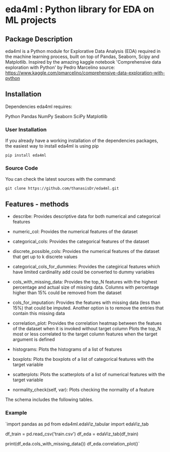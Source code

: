 # eda4ml : Python library for EDA on ML projects

## Package Description

eda4ml is a Python module for Explorative Data Analysis (EDA) required in the machine learning process, built on top of Pandas, Seaborn, Scipy and Matplotlib.
Inspired by the amazing kaggle notebook 'Comprehensive data exploration with Python' by Pedro Marcelino
source: https://www.kaggle.com/pmarcelino/comprehensive-data-exploration-with-python



## Installation

Dependencies
eda4ml requires:

Python 
Pandas
NumPy
Seaborn
SciPy 
Matplotlib 


### User Installation

If you already have a working installation of the dependencies packages, the easiest way to install eda4ml is using pip

`pip install eda4ml`


### Source Code

You can check the latest sources with the command:

`git clone https://github.com/thanasisDr/eda4ml.git`


## Features - methods

 - describe: Provides descriptive data for both numerical and categorical features

 - numeric_col: Provides the numerical features of the dataset

 - categorical_cols: Provides the categorical features of the dataset

 - discrete_possible_cols: Provides the numerical features of the dataset that get up to k discrete values 

 - categorical_cols_for_dummies: Provides the categirical features which have limited cardinality add could be converted to dummy variables

 - cols_with_missing_data: Provides the top_N features with the highest percentage and actual size of missing data. Columns with percentage
                           higher than 15% could be removed from the dataset

 - cols_for_imputation: Provides the features with missing data (less than 15%) that could be imputed. Another option is to remove the entries 
                        that contain this missing data
    
 - correlation_plot: Provides the correlation heatmap between the featues of the dataset when it is invoked without target column 
                     Plots the top_N most or less correlated to the target column features when the target argument is defined

 - histograms: Plots the histograms of a list of features

 - boxplots: Plots the boxplots of a list of categorical features with the target variable

 - scatterplots: Plots the scatterplots of a list of numerical features with the target variable

 - normality_check(self, var): Plots checking the normality of a feature

The schema includes the following tables.

### Example 

`import pandas as pd
 from eda4ml.edaViz_tabular import edaViz_tab

 df_train = pd.read_csv('train.csv')
 df_eda = edaViz_tab(df_train)

 print(df_eda.cols_with_missing_data())
 df_eda.correlation_plot()`



